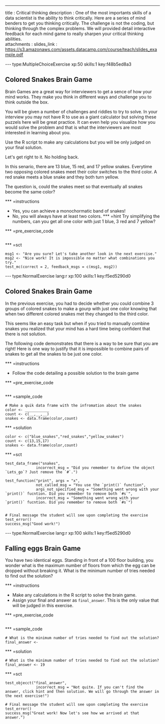 ---
title       : Critical thinking
description : One of the most importants skills of a data scientist is the ability to think critically. Here are a series of mind benders to get you thinking critically. The challenge is not the coding, but thinking through the complex problems. We will provided detail interactive feedback for each mind game to really sharpen your critical thinking abilities.  
attachments :
  slides_link : https://s3.amazonaws.com/assets.datacamp.com/course/teach/slides_example.pdf


--- type:MultipleChoiceExercise xp:50 skills:1  key:f48b5ed8a3
## Colored Snakes Brain Game

Brain Games are a great way for interviewers to get a sence of how your mind works. They make you think in different ways and challenge you to think outside the box. 

You will be given a number of challenges and riddles to try to solve. In your interview you may not have R to use as a giant calculator but solving these puzzels here will be great practice. It can even help you visualize how you would solve the problem and that is what the interviewers are most interested in learning about you. 

Use the R script to make any calculations but you will be only judged on your final solution. 

Let's get right to it. No holding back. 

In this senario, there are 13 blue, 15 red, and 17 yellow snakes. Everytime two opposing colored snakes meet their color switches to the third color. A red snake meets a blue snake and they both turn yellow. 

The question is, could the snakes meet so that eventually all snakes become the same color?

*** =instructions
- Yes, you can achieve a monochormatic band of snakes!
- No, you will always have at least two colors.
*** =hint
Try simplifying the numbers, can you get all one color with just 1 blue, 3 red and 7 yellow?   

*** =pre_exercise_code
```{r,eval=FALSE}
```

*** =sct
```{r,eval=FALSE}
msg1 <- "Are you sure? Let's take another look in the next exercise."
msg2 <- "Nice work! It is impossible no matter what combinations you try."
test_mc(correct = 2, feedback_msgs = c(msg1, msg2))
```

--- type:NormalExercise lang:r xp:100 skills:1 key:f5ed5290d0
## Colored Snakes Brain Game

In the previous exercise, you had to decide whether you could combine 3 groups of colored snakes to make a gourp with just one color knowing that when two different colored snakes met they changed to the third color.

This seems like an easy task but when if you tried to manually combine snakes you realized that your mind has a hard time being confident that there is not solution. 

The following code demonstrates that there is a way to be sure that you are right! Here is one way to justify that it is impossible to combine pairs of snakes to get all the snakes to be just one color. 

*** =instructions
- Follow the code detailing a possible solution to the brain game

*** =pre_exercise_code
```{r}

```

*** =sample_code
```{r}
# Make a quik data frame with the infromation about the snakes
color <- ___________
count <- c(__,__,__)
snakes <- data.frame(color,count)
```

*** =solution
```{r}
color <- c("blue_snakes","red_snakes","yellow_snakes")
count <- c(13,15,17)
snakes <- data.frame(color,count)
```

*** =sct
```{r}
test_data_frame("snakes",
              incorrect_msg = "Did you remember to define the object `Lets_go`? Just remove the `#`.")

test_function("print", args = "x",
              not_called_msg = "You use the `print()` function",
              args_not_specified_msg = "Something went wrong with your `print()` fucntion. Did you remember to remove both `#s`",
              incorrect_msg = "Something went wrong with your `print()` fucntion. Did you remember to remove both `#s`")


# Final message the student will see upon completing the exercise
test_error()
success_msg("Good work!")
```

--- type:NormalExercise lang:r xp:100 skills:1 key:f5ed5290d0
## Falling eggs Brain Game

You have two identical eggs. Standing in front of a 100 floor building, you wonder what is the maximum number of floors from which the egg can be dropped without breaking it. What is the minimum number of tries needed to find out the solution?

*** =instructions
- Make any calculations in the R script to solve the brain game.
- Assign your final and answer as `final_answer`. This is the only value that will be judged in this exercise. 

*** =pre_exercise_code
```{r}

```

*** =sample_code
```{r}
# What is the minimum number of tries needed to find out the solution?
final_answer <-

```

*** =solution
```{r}
# What is the minimum number of tries needed to find out the solution?
final_answer <- 19
```

*** =sct
```{r}
test_objecct("final_answer",
              incorrect_msg = "Not quite. If you can't find the answer, click hint and then solution. We will go through the answer in the next exercise!")

# Final message the student will see upon completing the exercise
test_error()
success_msg("Great work! Now let's see how we arrived at that answer.")
```



